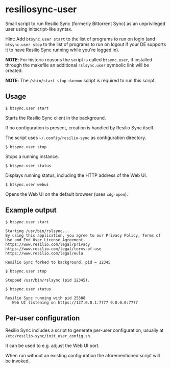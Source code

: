 # resiliosync-user
Small script to run Resilio Sync (formerly Bittorrent Sync) as an unprivileged user using initscript-like syntax.

Hint: Add `btsync.user start` to the list of programs to run on login (and `btsync.user stop` to the list of programs to run on logout if your DE supports it to have Resilio Sync running while you're logged in). 

**NOTE**: For historic reasons the script is called `btsync.user`, if installed through the makefile an additional `rslsync.user` symbolic link will be created.

**NOTE**: The `/sbin/start-stop-daemon` script is required to run this script.


## Usage

`$ btsync.user start`

Starts the Resilio Sync client in the background.

If no configuration is present, creation is handled by Resilio Sync itself.

The script uses `~/.config/resilio-sync` as configuration directory.

`$ btsync.user stop`

Stops a running instance.

`$ btsync.user status`

Displays running status, including the HTTP address of the Web UI.

`$ btsync.user webui`

Opens the Web UI on the default browser (uses `xdg-open`).

## Example output

`$ btsync.user start`

    Starting /usr/bin/rslsync...
    By using this application, you agree to our Privacy Policy, Terms of Use and End User License Agreement.
    https://www.resilio.com/legal/privacy
    https://www.resilio.com/legal/terms-of-use
    https://www.resilio.com/legal/eula
    
    Resilio Sync forked to background. pid = 12345

`$ btsync.user stop`

    Stopped /usr/bin/rslsync (pid 12345).

`$ btsync.user status`

    Resilio Sync running with pid 25308
       Web UI listening on https://127.0.0.1:7777 0.0.0.0:7777

## Per-user configuration

Resilio Sync includes a script to generate per-user configuration, usually at `/etc/resilio-sync/init_user_config.sh`.

It can be used to e.g. adjust the Web UI port.

When run without an existing configuration the aforementioned script will be invoked.

